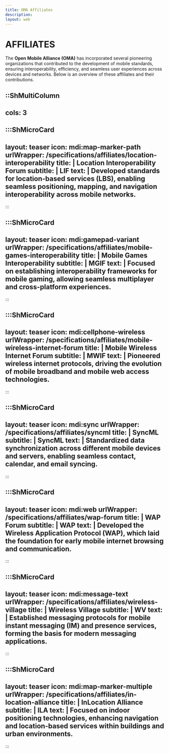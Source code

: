 ```yaml
---
title: OMA Affiliates
description:
layout: web
---
```

# AFFILIATES

The **Open Mobile Alliance (OMA)** has incorporated several pioneering organizations that contributed to the development of mobile standards, ensuring interoperability, efficiency, and seamless user experiences across devices and networks. Below is an overview of these affiliates and their contributions.

::ShMultiColumn
---
cols: 3
---

:::ShMicroCard
---
layout: teaser
icon: mdi:map-marker-path
urlWrapper: /specifications/affiliates/location-interoperability
title: |
    Location Interoperability Forum
subtitle: |
    LIF
text: |
    Developed standards for **location-based services (LBS)**, enabling seamless positioning, mapping, and navigation interoperability across mobile networks.
---
:::

:::ShMicroCard
---
layout: teaser
icon: mdi:gamepad-variant
urlWrapper: /specifications/affiliates/mobile-games-interoperability
title: |
    Mobile Games Interoperability
subtitle: |
    MGIF
text: |
    Focused on establishing **interoperability frameworks** for mobile gaming, allowing seamless multiplayer and cross-platform experiences.
---
:::

:::ShMicroCard
---
layout: teaser
icon: mdi:cellphone-wireless
urlWrapper: /specifications/affiliates/mobile-wireless-internet-forum
title: |
    Mobile Wireless Internet Forum
subtitle: |
    MWIF
text: |
    Pioneered **wireless internet protocols**, driving the evolution of mobile broadband and mobile web access technologies.
---
:::

:::ShMicroCard
---
layout: teaser
icon: mdi:sync
urlWrapper: /specifications/affiliates/syncml
title: |
    SyncML
subtitle: |
    SyncML
text: |
    Standardized **data synchronization** across different mobile devices and servers, enabling seamless contact, calendar, and email syncing.
---
:::

:::ShMicroCard
---
layout: teaser
icon: mdi:web
urlWrapper: /specifications/affiliates/wap-forum
title: |
    WAP Forum
subtitle: |
    WAP
text: |
    Developed the **Wireless Application Protocol (WAP)**, which laid the foundation for early mobile internet browsing and communication.
---
:::

:::ShMicroCard
---
layout: teaser
icon: mdi:message-text
urlWrapper: /specifications/affiliates/wireless-village
title: |
    Wireless Village
subtitle: |
    WV
text: |
    Established messaging protocols for **mobile instant messaging (IM) and presence services**, forming the basis for modern messaging applications.
---
:::

:::ShMicroCard
---
layout: teaser
icon: mdi:map-marker-multiple
urlWrapper: /specifications/affiliates/in-location-alliance
title: |
    InLocation Alliance
subtitle: |
    ILA
text: |
    Focused on **indoor positioning technologies**, enhancing navigation and location-based services within buildings and urban environments.
---
:::

